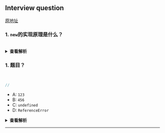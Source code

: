 ## Interview question
[原地址](https://juejin.im/post/5d124a12f265da1b9163a28d)

### 1. `new`的实现原理是什么？

<br/>
<details><summary><b>查看解析</b></summary>
    <p>详情
    </p>
</details>

### 1. 题目？

<br/>

```javascript
//
```

- A: `123`
- B: `456`
- C: `undefined`
- D: `ReferenceError`

<details><summary><b>查看解析</b></summary>
<p>
详情
</p>
</details>

---